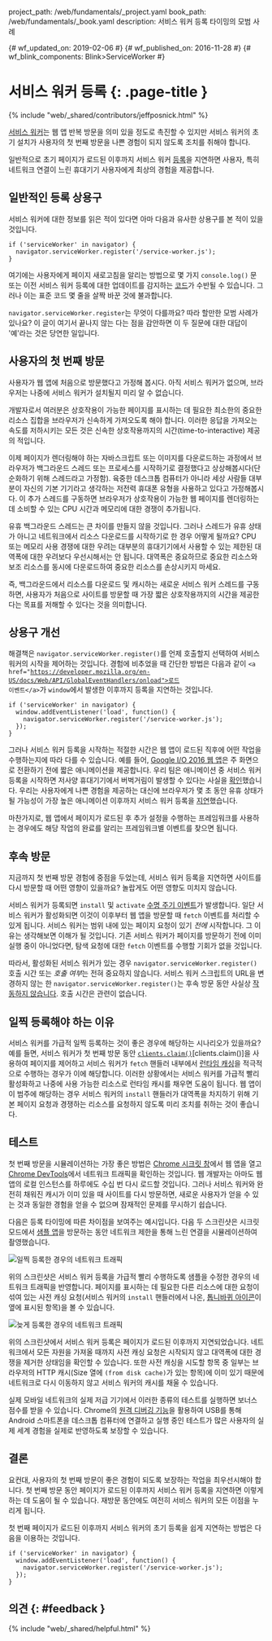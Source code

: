 project_path: /web/fundamentals/_project.yaml book_path: /web/fundamentals/_book.yaml description: 서비스 워커 등록 타이밍의 모범 사례

{# wf_updated_on: 2019-02-06 #} {# wf_published_on: 2016-11-28 #} {# wf_blink_components: Blink>ServiceWorker #}

# 서비스 워커 등록 {: .page-title }

{% include "web/_shared/contributors/jeffposnick.html" %}

[서비스 워커](/web/fundamentals/getting-started/primers/service-workers)는 웹 앱 반복 방문을 의미 있을 정도로 촉진할 수 있지만 서비스 워커의 초기 설치가 사용자의 첫 번째 방문을 나쁜 경험이 되지 않도록 조치를 취해야 합니다.

일반적으로 초기 페이지가 로드된 이후까지 서비스 워커 [등록](https://developer.mozilla.org/en-US/docs/Web/API/ServiceWorkerContainer/register)을 지연하면 사용자, 특히 네트워크 연결이 느린 휴대기기 사용자에게 최상의 경험을 제공합니다.

## 일반적인 등록 상용구

서비스 워커에 대한 정보를 읽은 적이 있다면 아마 다음과 유사한 상용구를 본 적이 있을 것입니다.

    if ('serviceWorker' in navigator) {
      navigator.serviceWorker.register('/service-worker.js');
    }
    

여기에는 사용자에게 페이지 새로고침을 알리는 방법으로 몇 가지 `console.log()` 문 또는 이전 서비스 워커 등록에 대한 업데이트를 감지하는 [코드](https://github.com/GoogleChrome/sw-precache/blob/master/demo/app/js/service-worker-registration.js#L20)가 수반될 수 있습니다. 그러나 이는 표준 코드 몇 줄을 살짝 바꾼 것에 불과합니다.

`navigator.serviceWorker.register`는 무엇이 다를까요? 따라 할만한 모범 사례가 있나요? 이 글이 여기서 끝나지 않는 다는 점을 감안하면 이 두 질문에 대한 대답이 '예'라는 것은 당연한 일입니다.

## 사용자의 첫 번째 방문

사용자가 웹 앱에 처음으로 방문했다고 가정해 봅시다. 아직 서비스 워커가 없으며, 브라우저는 나중에 서비스 워커가 설치될지 미리 알 수 없습니다.

개발자로서 여러분은 상호작용이 가능한 페이지를 표시하는 데 필요한 최소한의 중요한 리소스 집합을 브라우저가 신속하게 가져오도록 해야 합니다. 이러한 응답을 가져오는 속도를 저하시키는 모든 것은 신속한 상호작용까지의 시간(time-to-interactive) 제공의 적입니다.

이제 페이지가 렌더링해야 하는 자바스크립트 또는 이미지를 다운로드하는 과정에서 브라우저가 백그라운드 스레드 또는 프로세스를 시작하기로 결정했다고 상상해봅시다(단순화하기 위해 스레드라고 가정함). 육중한 데스크톱 컴퓨터가 아니라 세상 사람들 대부분이 자신의 기본 기기라고 생각하는 저전력 휴대폰 유형을 사용하고 있다고 가정해봅시다. 이 추가 스레드를 구동하면 브라우저가 상호작용이 가능한 웹 페이지를 렌더링하는 데 소비할 수 있는 CPU 시간과 메모리에 대한 경쟁이 추가됩니다.

유휴 백그라운드 스레드는 큰 차이를 만들지 않을 것입니다. 그러나 스레드가 유휴 상태가 아니고 네트워크에서 리소스 다운로드를 시작하기로 한 경우 어떻게 될까요? CPU 또는 메모리 사용 경쟁에 대한 우려는 대부분의 휴대기기에서 사용할 수 있는 제한된 대역폭에 대한 우려보다 우선시해서는 안 됩니다. 대역폭은 중요하므로 중요한 리소스와 보조 리소스를 동시에 다운로드하여 중요한 리소스를 손상시키지 마세요.

즉, 백그라운드에서 리소스를 다운로드 및 캐시하는 새로운 서비스 워커 스레드를 구동하면, 사용자가 처음으로 사이트를 방문할 때 가장 짧은 상호작용까지의 시간을 제공한다는 목표를 저해할 수 있다는 것을 의미합니다.

## 상용구 개선

해결책은 `navigator.serviceWorker.register()`를 언제 호출할지 선택하여 서비스 워커의 시작을 제어하는 것입니다. 경험에 비추었을 때 간단한 방법은 다음과 같이 <code>&lt;a href="https://developer.mozilla.org/en-US/docs/Web/API/GlobalEventHandlers/onload">로드
이벤트&lt;/a></code>가
<code>window</code>에서 발생한 이후까지 등록을 지연하는 것입니다.

    if ('serviceWorker' in navigator) {
      window.addEventListener('load', function() {
        navigator.serviceWorker.register('/service-worker.js');
      });
    }
    

그러나 서비스 워커 등록을 시작하는 적절한 시간은 웹 앱이 로드된 직후에 어떤 작업을 수행하는지에 따라 다를 수 있습니다. 예를 들어, [Google I/O 2016 웹 앱](https://events.google.com/io2016/)은 주 화면으로 전환하기 전에 짧은 애니메이션을 제공합니다. 우리 팀은 애니메이션 중 서비스 워커 등록을 시작하면 저사양 휴대기기에서 버벅거림이 발생할 수 있다는 사실을 [확인](/web/showcase/2016/iowa2016)했습니다. 우리는 사용자에게 나쁜 경험을 제공하는 대신에 브라우저가 몇 초 동안 유휴 상태가 될 가능성이 가장 높은 애니메이션 이후까지 서비스 워커 등록을 [지연](https://github.com/GoogleChrome/ioweb2016/blob/8cfa27261f9d07fe8a5bb7d228bd3f35dfc9a91e/app/scripts/helper/elements.js#L42)했습니다.

마찬가지로, 웹 앱에서 페이지가 로드된 후 추가 설정을 수행하는 프레임워크를 사용하는 경우에도 해당 작업의 완료를 알리는 프레임워크별 이벤트를 찾으면 됩니다.

## 후속 방문

지금까지 첫 번째 방문 경험에 중점을 두었는데, 서비스 워커 등록을 지연하면 사이트를 다시 방문할 때 어떤 영향이 있을까요? 놀랍게도 어떤 영향도 미치지 않습니다.

서비스 워커가 등록되면 `install` 및 `activate` [수명 주기 이벤트](/web/fundamentals/instant-and-offline/service-worker/lifecycle)가 발생합니다. 일단 서비스 워커가 활성화되면 이것이 이후부터 웹 앱을 방문할 때 `fetch` 이벤트를 처리할 수 있게 됩니다. 서비스 워커는 범위 내에 있는 페이지 요청이 있기 *전에* 시작합니다. 그 이유는 생각해보면 이해가 될 것입니다. 기존 서비스 워커가 페이지를 방문하기 전에 이미 실행 중이 아니었다면, 탐색 요청에 대한 `fetch` 이벤트를 수행할 기회가 없을 것입니다.

따라서, 활성화된 서비스 워커가 있는 경우 `navigator.serviceWorker.register()` 호출 시간 또는 *호출 여부*는 전혀 중요하지 않습니다. 서비스 워커 스크립트의 URL을 변경하지 않는 한 `navigator.serviceWorker.register()`는 후속 방문 동안 사실상 [작동하지 않습니다](https://en.wikipedia.org/wiki/NOP). 호출 시간은 관련이 없습니다.

## 일찍 등록해야 하는 이유

서비스 워커를 가급적 일찍 등록하는 것이 좋은 경우에 해당하는 시나리오가 있을까요? 예를 들면, 서비스 워커가 첫 번째 방문 동안
<code><a href="https://developer.mozilla.org/en-US/docs/Web/API/Clients/claim">clients.claim()</a></code>[clients.claim()]을 사용하여 페이지를 제어하고 서비스 워커가 `fetch` 핸들러 내부에서 [런타임 캐싱](/web/fundamentals/instant-and-offline/offline-cookbook/#on-network-response)을 적극적으로 수행하는 경우가 이에 해당합니다. 이러한 상황에서는 서비스 워커를 가급적 빨리 활성화하고 나중에 사용 가능한 리소스로 런타임 캐시를 채우면 도움이 됩니다. 웹 앱이 이 범주에 해당하는 경우 서비스 워커의 `install` 핸들러가 대역폭을 차지하기 위해 기본 페이지 요청과 경쟁하는 리소스를 요청하지 않도록 미리 조치를 취하는 것이 좋습니다.

## 테스트

첫 번째 방문을 시뮬레이션하는 가장 좋은 방법은 [Chrome 시크릿 창](https://support.google.com/chromebook/answer/95464?co=GENIE.Platform%3DDesktop)에서 웹 앱을 열고 [Chrome DevTools](/web/tools/chrome-devtools/)에서 네트워크 트래픽을 확인하는 것입니다. 웹 개발자는 아마도 웹 앱의 로컬 인스턴스를 하루에도 수십 번 다시 로드할 것입니다. 그러나 서비스 워커와 완전히 채워진 캐시가 이미 있을 때 사이트를 다시 방문하면, 새로운 사용자가 얻을 수 있는 것과 동일한 경험을 얻을 수 없으며 잠재적인 문제를 무시하기 쉽습니다.

다음은 등록 타이밍에 따른 차이점을 보여주는 예시입니다. 다음 두 스크린샷은 시크릿 모드에서 [샘플 앱](https://github.com/GoogleChrome/sw-precache/tree/master/app-shell-demo)을 방문하는 동안 네트워크 제한을 통해 느린 연결을 시뮬레이션하여 촬영했습니다.

![일찍 등록한 경우의 네트워크 트래픽](images/early-registration.png "Network traffic with early registration.")

위의 스크린샷은 서비스 워커 등록을 가급적 빨리 수행하도록 샘플을 수정한 경우의 네트워크 트래픽을 반영합니다. 페이지를 표시하는 데 필요한 다른 리소스에 대한 요청이 섞여 있는 사전 캐싱 요청(서비스 워커의 `install` 핸들러에서 나온, [톱니바퀴 아이콘](http://stackoverflow.com/questions/33590378/status-code200-ok-from-serviceworker-in-chrome-network-devtools/33655173#33655173)이 옆에 표시된 항목)을 볼 수 있습니다.

![늦게 등록한 경우의 네트워크 트래픽](images/late-registration.png "Network traffic with late registration.")

위의 스크린샷에서 서비스 워커 등록은 페이지가 로드된 이후까지 지연되었습니다. 네트워크에서 모든 자원을 가져올 때까지 사전 캐싱 요청은 시작되지 않고 대역폭에 대한 경쟁을 제거한 상태임을 확인할 수 있습니다. 또한 사전 캐싱을 시도할 항목 중 일부는 브라우저의 HTTP 캐시(Size 열에 `(from disk cache)`가 있는 항목)에 이미 있기 때문에 네트워크로 다시 이동하지 않고 서비스 워커의 캐시를 채울 수 있습니다.

실제 모바일 네트워크의 실제 저급 기기에서 이러한 종류의 테스트를 실행하면 보너스 점수를 받을 수 있습니다. Chrome의 [원격 디버깅 기능](/web/tools/chrome-devtools/remote-debugging/)을 활용하여 USB를 통해 Android 스마트폰을 데스크톱 컴퓨터에 연결하고 실행 중인 테스트가 많은 사용자의 실제 세계 경험을 실제로 반영하도록 보장할 수 있습니다.

## 결론

요컨대, 사용자의 첫 번째 방문이 좋은 경험이 되도록 보장하는 작업을 최우선시해야 합니다. 첫 번째 방문 동안 페이지가 로드된 이후까지 서비스 워커 등록을 지연하면 이렇게 하는 데 도움이 될 수 있습니다. 재방문 동안에도 여전히 서비스 워커의 모든 이점을 누리게 됩니다.

첫 번째 페이지가 로드된 이후까지 서비스 워커의 초기 등록을 쉽게 지연하는 방법은 다음을 이용하는 것입니다.

    if ('serviceWorker' in navigator) {
      window.addEventListener('load', function() {
        navigator.serviceWorker.register('/service-worker.js');
      });
    }
    

## 의견 {: #feedback }

{% include "web/_shared/helpful.html" %}